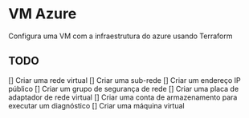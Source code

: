 # VM Azure

Configura uma VM com a infraestrutura do azure usando Terraform

## TODO
[] Criar uma rede virtual
[] Criar uma sub-rede
[] Criar um endereço IP público
[] Criar um grupo de segurança de rede
[] Criar uma placa de adaptador de rede virtual
[] Criar uma conta de armazenamento para executar um diagnóstico
[] Criar uma máquina virtual

